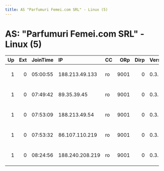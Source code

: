 ```yaml
---
title: AS "Parfumuri Femei.com SRL" - Linux (5)
---
```


# AS: "Parfumuri Femei.com SRL" - Linux (5)

|   Up |   Ext | JoinTime   | IP              | CC   |   ORp |   Dirp | Version   | Contact                      | Nickname      |   eFamMembers |
|-----:|------:|:-----------|:----------------|:-----|------:|-------:|:----------|:-----------------------------|:--------------|--------------:|
|    1 |     0 | 05:00:55   | 188.213.49.133  | ro   |  9001 |      0 | 0.3.0.9   | Random Person &lt;slopertone | crotaphiticus |             1 |
|    1 |     0 | 07:49:42   | 89.35.39.45     | ro   |  9001 |      0 | 0.3.0.9   | Random Person &lt;slopertone | crotaphiticus |             1 |
|    1 |     0 | 07:53:09   | 188.213.49.54   | ro   |  9001 |      0 | 0.3.0.9   | Random Person &lt;slopertone | crotaphiticus |             1 |
|    1 |     0 | 07:53:32   | 86.107.110.219  | ro   |  9001 |      0 | 0.3.0.9   | Random Person &lt;slopertone | crotaphiticus |             1 |
|    1 |     0 | 08:24:56   | 188.240.208.219 | ro   |  9001 |      0 | 0.3.0.9   | Random Person &lt;slopertone | crotaphiticus |             1 |
